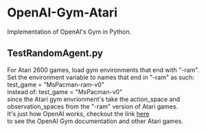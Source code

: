 # OpenAI-Gym-Atari
Implementation of OpenAI's Gym in Python.
<div>
  <h2>TestRandomAgent.py</h2>
  <p>
    For Atari 2600 games, load gym environments that end with "-ram". <br> 
    Set the environment variable to names that end in "-ram" as such: test_game = "MsPacman-ram-v0" <br>
                                               instead of:            test_game = "MsPacman-v0" <br>
    since the Atari gym envrionment's take the action_space and observation_spaces from the "-ram" version of Atari games. <br>
    It's just how OpenAI works, checkout the link <a href="https://gym.openai.com/envs/#atari" placeholder="here">here</a> <br>
    to see the OpenAI Gym documentation and other Atari games. 
  </p>
</div>
